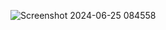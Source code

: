 ![Screenshot 2024-06-25 084558](https://github.com/dubeyadarsh0611/CRUD-PHP/assets/139523805/3bae0140-6f61-4190-9a61-52e8d9ee244e)
